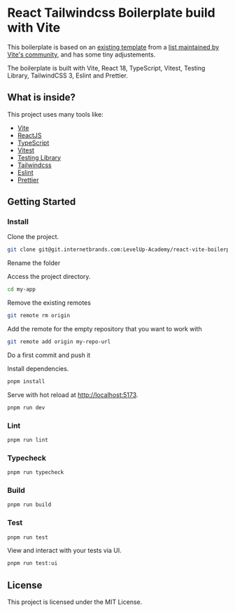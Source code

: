 # React Tailwindcss Boilerplate build with Vite

This boilerplate is based on an [existing template](https://github.com/joaopaulomoraes/reactjs-vite-tailwindcss-boilerplate) from a [list maintained by Vite's community](https://github.com/vitejs/awesome-vite#templates), and has some tiny adjustements.  

The boilerplate is built with Vite, React 18, TypeScript, Vitest, Testing Library, TailwindCSS 3, Eslint and Prettier.

## What is inside?

This project uses many tools like:

- [Vite](https://vitejs.dev)
- [ReactJS](https://reactjs.org)
- [TypeScript](https://www.typescriptlang.org)
- [Vitest](https://vitest.dev)
- [Testing Library](https://testing-library.com)
- [Tailwindcss](https://tailwindcss.com)
- [Eslint](https://eslint.org)
- [Prettier](https://prettier.io)

## Getting Started

### Install

Clone the project.

```bash
git clone git@git.internetbrands.com:LevelUp-Academy/react-vite-boilerplate-2024.git
```

Rename the folder

Access the project directory.

```bash
cd my-app
```

Remove the existing remotes

```bash
git remote rm origin
```

Add the remote for the empty repository that you want to work with

```bash
git remote add origin my-repo-url
```

Do a first commit and push it

Install dependencies.

```bash
pnpm install
```

Serve with hot reload at <http://localhost:5173>.

```bash
pnpm run dev
```

### Lint

```bash
pnpm run lint
```

### Typecheck

```bash
pnpm run typecheck
```

### Build

```bash
pnpm run build
```

### Test

```bash
pnpm run test
```

View and interact with your tests via UI.

```bash
pnpm run test:ui
```

## License

This project is licensed under the MIT License.
